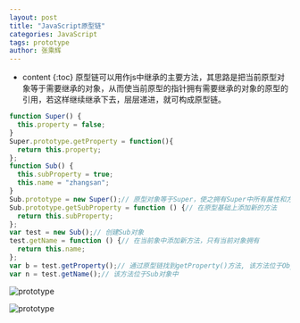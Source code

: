 ```yaml
---
layout: post
title: "JavaScript原型链"
categories: JavaScript
tags: prototype
author: 张乘辉
---
```


* content
{:toc}
原型链可以用作js中继承的主要方法，其思路是把当前原型对象等于需要继承的对象，从而使当前原型的指针拥有需要继承的对象的原型的引用，若这样继续继承下去，层层递进，就可构成原型链。











```javascript
function Super() {
  this.property = false;
}
Super.prototype.getProperty = function(){
  return this.property;
};
function Sub() {
  this.subProperty = true;
  this.name = "zhangsan";
}
Sub.prototype = new Super();// 原型对象等于Super，使之拥有Super中所有属性和方法(包括Super的prototpe)
Sub.prototype.getSubProperty = function () {// 在原型基础上添加新的方法
  return this.subProperty;
};
var test = new Sub();// 创建Sub对象
test.getName = function () {// 在当前象中添加新方法，只有当前对象拥有
  return this.name;
};
var b = test.getProperty();// 通过原型链找到getProperty()方法, 该方法位于Object对象中
var n = test.getName();// 该方法位于Sub对象中
```



![prototype](https://gitee.com/objcoding/md-picture/raw/master/img/prototype.png)

![prototype](https://gitee.com/objcoding/md-picture/raw/master/img/prototype2.png)